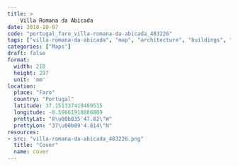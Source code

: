 ```yaml
---
title: > 
    Villa Romana da Abicada
date: 2018-10-07
code: "portugal_faro_villa-romana-da-abicada_483226"
tags: ["villa-romana-da-abicada", "map", "architecture", "buildings", "Faro", "Portugal"]
categories: ["Maps"]
draft: false
format:
  width: 210
  height: 297
  unit: 'mm'
location:
  place: "Faro"
  country: "Portugal"
  latitude: 37.151337419489515
  longitude: -8.59661918886809
  prettyLat: "8\u00b035'47.82\"W"
  prettyLon: "37\u00b09'4.814\"N"
resources:
- src: "villa-romana-da-abicada_483226.png"
  title: "Cover"
  name: cover
---
```

